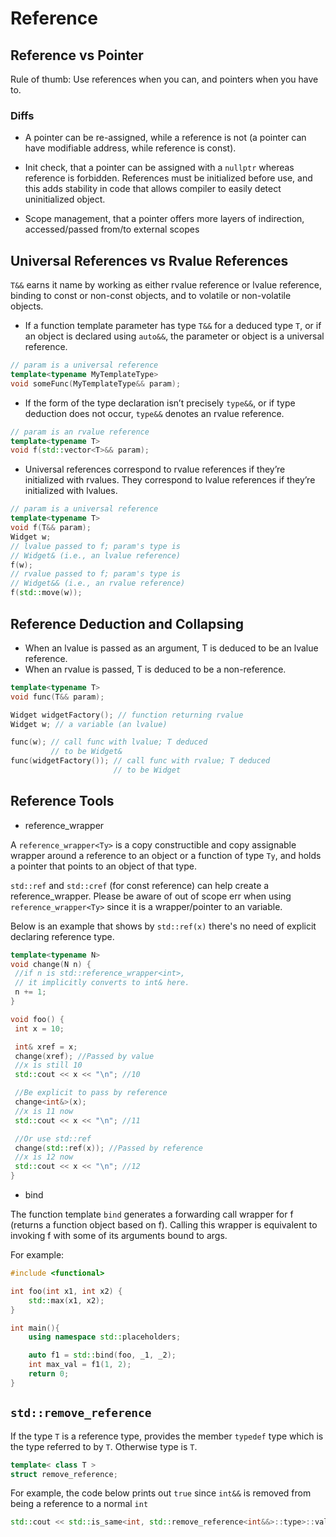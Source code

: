 # Reference

## Reference vs Pointer

Rule of thumb: Use references when you can, and pointers when you have to.

### Diffs

* A pointer can be re-assigned, while a reference is not (a pointer can have modifiable address, while reference is const).

* Init check, that a pointer can be assigned with a `nullptr` whereas reference is forbidden. References must be initialized before use, and this adds stability in code that allows compiler to easily detect uninitialized object.

* Scope management, that a pointer offers more layers of indirection, accessed/passed from/to external scopes

## Universal References vs Rvalue References

`T&&` earns it name by working as either rvalue reference or lvalue reference, binding to const or non-const objects, and to volatile or non-volatile objects.

* If a function template parameter has type `T&&` for a deduced type `T`, or if an
object is declared using `auto&&`, the parameter or object is a universal reference.
```cpp
// param is a universal reference
template<typename MyTemplateType>
void someFunc(MyTemplateType&& param);
```
* If the form of the type declaration isn’t precisely `type&&`, or if type deduction
does not occur, `type&&` denotes an rvalue reference.
```cpp
// param is an rvalue reference
template<typename T>
void f(std::vector<T>&& param);
```
* Universal references correspond to rvalue references if they’re initialized with
rvalues. They correspond to lvalue references if they’re initialized with lvalues.
```cpp
// param is a universal reference
template<typename T>
void f(T&& param);
Widget w;
// lvalue passed to f; param's type is
// Widget& (i.e., an lvalue reference)
f(w);
// rvalue passed to f; param's type is
// Widget&& (i.e., an rvalue reference)
f(std::move(w));
```

## Reference Deduction and Collapsing

* When an lvalue is passed as an argument, T is deduced to be an lvalue reference. 
* When an rvalue is passed, T is deduced to be a
non-reference.
```cpp
template<typename T>
void func(T&& param);

Widget widgetFactory(); // function returning rvalue
Widget w; // a variable (an lvalue)

func(w); // call func with lvalue; T deduced
         // to be Widget&
func(widgetFactory()); // call func with rvalue; T deduced
                       // to be Widget
```

## Reference Tools

* reference_wrapper

A `reference_wrapper<Ty>` is a copy constructible and copy assignable wrapper around a reference to an object or a function of type `Ty`, and holds a pointer that points to an object of that type.

`std::ref` and `std::cref` (for const reference) can help create a reference_wrapper. Please be aware of out of scope err when using `reference_wrapper<Ty>` since it is a wrapper/pointer to an variable.

Below is an example that shows by `std::ref(x)` there's no need of explicit declaring reference type.
```cpp
template<typename N>
void change(N n) {
 //if n is std::reference_wrapper<int>, 
 // it implicitly converts to int& here.
 n += 1; 
}

void foo() {
 int x = 10; 

 int& xref = x;
 change(xref); //Passed by value 
 //x is still 10
 std::cout << x << "\n"; //10

 //Be explicit to pass by reference
 change<int&>(x);
 //x is 11 now
 std::cout << x << "\n"; //11

 //Or use std::ref
 change(std::ref(x)); //Passed by reference
 //x is 12 now
 std::cout << x << "\n"; //12
}
```

* bind

The function template `bind` generates a forwarding call wrapper for f (returns a function object based on f). Calling this wrapper is equivalent to invoking f with some of its arguments bound to args. 

For example:
```cpp
#include <functional>

int foo(int x1, int x2) {
    std::max(x1, x2);
}

int main(){
    using namespace std::placeholders;

    auto f1 = std::bind(foo, _1, _2);
    int max_val = f1(1, 2);
    return 0;
}
```

## `std::remove_reference`

If the type `T` is a reference type, provides the member `typedef` type which is the type referred to by `T`. Otherwise type is `T`.

```cpp
template< class T >
struct remove_reference;
```

For example, the code below prints out `true` since `int&&` is removed from being a reference to a normal `int`
```cpp
std::cout << std::is_same<int, std::remove_reference<int&&>::type>::value << std::endl;
```
